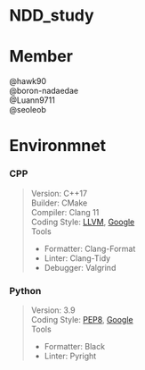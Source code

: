 # NDD_study


# Member
@hawk90  
@boron-nadaedae  
@Luann9711  
@seoleob  


# Environmnet
### CPP
> Version: C++17  
> Builder: CMake  
> Compiler: Clang 11  
> Coding Style: [LLVM](https://llvm.org/docs/CodingStandards.html), [Google](https://google.github.io/styleguide/cppguide.html)  
> Tools  
>   - Formatter: Clang-Format
>   - Linter: Clang-Tidy
>   - Debugger: Valgrind

### Python
> Version: 3.9  
> Coding Style: [PEP8](https://www.python.org/dev/peps/pep-0008/), [Google](https://google.github.io/styleguide/pyguide.html)  
> Tools  
>   - Formatter: Black
>   - Linter: Pyright
